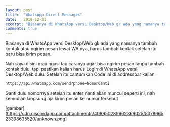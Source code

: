 ```yaml
---
layout: post
title:  "WhatsApp Direct Messages"
date:   2018-12-21
excerpt: "Biasanya di WhatsApp versi Desktop/Web gk ada yang namanya tambah kontak atau ngirim pesan lewat WA nya, harus tambah kontak setelah itu baru bisa kirim pesan"
comments: true
---
```


Biasanya di WhatsApp versi Desktop/Web gk ada yang namanya tambah kontak atau ngirim pesan lewat WA nya, harus tambah kontak setelah itu baru bisa kirim pesan.

Nah saya disini mau ngasi tau caranya agar bisa ngirim pesan tanpa tambah kontak dulu, tapi pastikan kalian harus Login di WhatsApp versi Desktop/Web dulu. Setelah itu cantumkan Code ini di addressbar kalian

`https://api.whatsapp.com/send?phone=NomorGanti`

Ganti dulu nomornya setelah itu enter nanti akan muncul seperti ini, nah kemudian langsung aja kirim pesan ke nomor tersebut

[gambar](https://cdn.discordapp.com/attachments/408950289962369025/537866523398635520/unknown.png]

